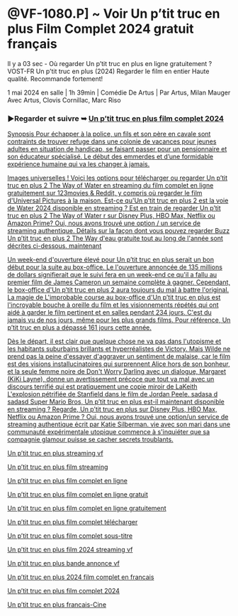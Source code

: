 # @VF-1080.P] ~ Voir Un p’tit truc en plus Film Complet 2024 gratuit français

Il y a 03 sec - Où regarder Un p’tit truc en plus en ligne gratuitement ? VOST-FR Un p’tit truc en plus (2024) Regarder le film en entier
Haute qualité. Recommande fortement!


1 mai 2024 en salle | 1h 39min | Comédie
De Artus | Par Artus, Milan Mauger
Avec Artus, Clovis Cornillac, Marc Riso


### ▶Regarder et suivre ➥ <a href="https://t.co/BlcmoHTbpK" rel="nofollow">Un p’tit truc en plus film complet 2024</p>

Synopsis
Pour échapper à la police, un fils et son père en cavale sont contraints de trouver refuge dans une colonie de vacances pour jeunes adultes en situation de handicap, se faisant passer pour un pensionnaire et son éducateur spécialisé. Le début des emmerdes et d’une formidable expérience humaine qui va les changer à jamais.


Images universelles ! Voici les options pour télécharger ou regarder Un p’tit truc en plus 2 The Way of Water en streaming du film complet
en ligne gratuitement sur 123movies & Reddit, y compris où regarder le film d'Universal Pictures à la maison. Est-ce qu'Un p’tit truc en plus 2 est la voie
de Water 2024 disponible en streaming ? Est en train de regarder Un p’tit truc en plus 2 The Way of Water r sur Disney Plus, HBO Max, Netflix ou Amazon
Prime? Oui, nous avons trouvé une option / un service de streaming authentique. Détails sur la façon dont vous pouvez regarder Buzz Un p’tit truc en plus 2 The Way
d'eau gratuite tout au long de l'année sont décrites ci-dessous. maintenant

Un week-end d'ouverture élevé pour Un p’tit truc en plus serait un bon début pour la suite au box-office. Le
l'ouverture annoncée de 135 millions de dollars signifierait que le suivi fera en un week-end ce qu'il a fallu au premier film de James Cameron un
semaine complète à gagner. Cependant, le box-office d'Un p’tit truc en plus 2 aura toujours du mal à battre l'original. La magie de
L'improbable course au box-office d'Un p’tit truc en plus est l'incroyable bouche à oreille du film et les visionnements répétés qui ont aidé à garder le
film pertinent et en salles pendant 234 jours. C'est du jamais vu de nos jours, même pour les plus grands films. Pour référence,
Un p’tit truc en plus a dépassé 161 jours cette année.

Dès le départ, il est clair que quelque chose ne va pas dans l'utopisme et les habitants suburbains brillants et hyperréalistes de Victory.
Mais Wilde ne prend pas la peine d'essayer d'aggraver un sentiment de malaise, car le film est des visions installucinatoires qui surprennent
Alice hors de son bonheur, et la seule femme noire de Don't Worry Darling avec un dialogue, Margaret (KiKi Layne), donne un
avertissement précoce que tout va mal avec un discours terrifié qui est pratiquement une copie miroir de LaKeith
L'explosion pétrifiée de Stanfield dans le film de Jordan Peele. sadasa d sadasd
Super Mario Bros, Un p’tit truc en plus est-il maintenant disponible en streaming ? Regarde, Un p’tit truc en plus sur Disney Plus, HBO Max,
Netflix ou Amazon Prime ? Oui, nous avons trouvé une option/un service de streaming authentique écrit par Katie Silberman. vie
avec son mari dans une communauté expérimentale utopique commence à s'inquiéter que sa compagnie glamour puisse se cacher
secrets troublants.


Un p’tit truc en plus streaming vf

Un p’tit truc en plus film streaming

Un p’tit truc en plus film complet en ligne

Un p’tit truc en plus film complet en ligne gratuit

Un p’tit truc en plus film complet en ligne gratuitement

Un p’tit truc en plus film complet télécharger

Un p’tit truc en plus film complet sous-titre

Un p’tit truc en plus film 2024 streaming vf

Un p’tit truc en plus bande annonce vf

Un p’tit truc en plus 2024 film complet en francais

Un p’tit truc en plus film complet 2024

Un p’tit truc en plus francais-Cine
